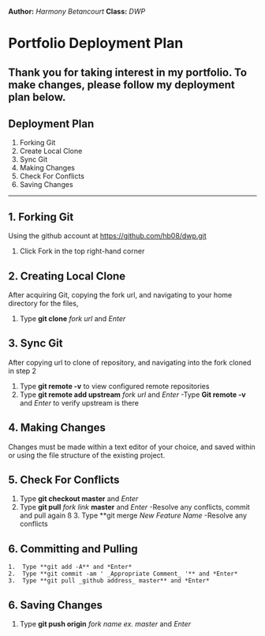 **Author:** *Harmony Betancourt*
**Class:** *DWP*
# Portfolio Deployment Plan #
Thank you for taking interest in my portfolio. To make changes, please follow my deployment plan below.
---
## Deployment Plan

1. Forking Git 
2. Create Local Clone
3. Sync Git
4. Making Changes
5. Check For Conflicts
6. Saving Changes
---
## 1.  Forking Git ##
Using the github account at https://github.com/hb08/dwp.git
  1.  Click Fork in the top right-hand corner
  
## 2.  Creating Local Clone ##
After acquiring Git, copying the fork url, and navigating to your home directory for the files,
  1.  Type **git clone** *fork url* and *Enter*

## 3. Sync Git   ##
After copying url to clone of repository, and navigating into the fork cloned in step 2
  1.  Type **git remote -v** to view configured remote repositories 
  2.  Type **git remote add upstream** *fork url*  and *Enter*
  		-Type **Git remote -v** and *Enter* to verify upstream is there 

## 4.  Making Changes ##
Changes must be made within a text editor of your choice, and saved within or using the file structure of the existing project.

## 5.  Check For Conflicts ##
  1. Type **git checkout master** and *Enter* 
  2. Type **git pull** *fork link* **master** and *Enter*
  		-Resolve any conflicts, commit and pull again
ß  3. Type **git merge _New Feature Name_
  		-Resolve any conflicts
  
## 6. Committing and Pulling ##
	1.  Type **git add -A** and *Enter*
	2.  Type **git commit -am ' _Appropriate Comment_ '** and *Enter*
  	3.  Type **git pull _github address_ master** and *Enter*
  		
## 6.  Saving Changes ##
  1. Type **git push origin** *fork name ex. master* and *Enter*


